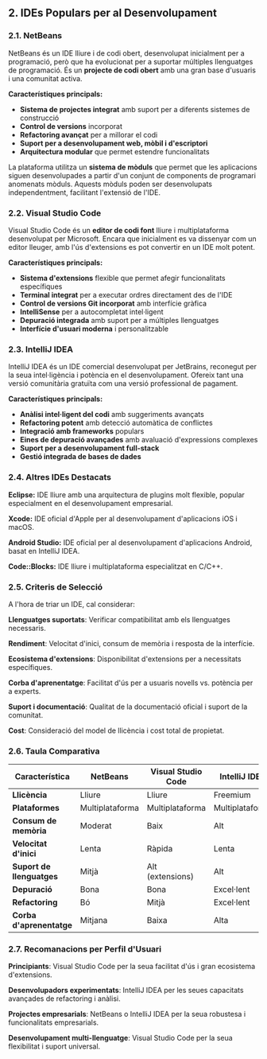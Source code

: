 
## 2. IDEs Populars per al Desenvolupament

### 2.1. NetBeans

NetBeans és un IDE lliure i de codi obert, desenvolupat inicialment per a programació, però que ha evolucionat per a suportar múltiples llenguatges de programació. És un **projecte de codi obert** amb una gran base d'usuaris i una comunitat activa.

**Característiques principals:**
- **Sistema de projectes integrat** amb suport per a diferents sistemes de construcció
- **Control de versions** incorporat
- **Refactoring avançat** per a millorar el codi
- **Suport per a desenvolupament web, mòbil i d'escriptori**
- **Arquitectura modular** que permet estendre funcionalitats

La plataforma utilitza un **sistema de mòduls** que permet que les aplicacions siguen desenvolupades a partir d'un conjunt de components de programari anomenats mòduls. Aquests mòduls poden ser desenvolupats independentment, facilitant l'extensió de l'IDE.

### 2.2. Visual Studio Code

Visual Studio Code és un **editor de codi font** lliure i multiplataforma desenvolupat per Microsoft. Encara que inicialment es va dissenyar com un editor lleuger, amb l'ús d'extensions es pot convertir en un IDE molt potent.

**Característiques principals:**
- **Sistema d'extensions** flexible que permet afegir funcionalitats específiques
- **Terminal integrat** per a executar ordres directament des de l'IDE
- **Control de versions Git incorporat** amb interfície gràfica
- **IntelliSense** per a autocompletat intel·ligent
- **Depuració integrada** amb suport per a múltiples llenguatges
- **Interfície d'usuari moderna** i personalitzable

### 2.3. IntelliJ IDEA

IntelliJ IDEA és un IDE comercial desenvolupat per JetBrains, reconegut per la seua intel·ligència i potència en el desenvolupament. Ofereix tant una versió comunitària gratuïta com una versió professional de pagament.

**Característiques principals:**
- **Anàlisi intel·ligent del codi** amb suggeriments avançats
- **Refactoring potent** amb detecció automàtica de conflictes
- **Integració amb frameworks** populars
- **Eines de depuració avançades** amb avaluació d'expressions complexes
- **Suport per a desenvolupament full-stack**
- **Gestió integrada de bases de dades**

### 2.4. Altres IDEs Destacats

**Eclipse:** IDE lliure amb una arquitectura de plugins molt flexible, popular especialment en el desenvolupament empresarial.

**Xcode:** IDE oficial d'Apple per al desenvolupament d'aplicacions iOS i macOS.

**Android Studio:** IDE oficial per al desenvolupament d'aplicacions Android, basat en IntelliJ IDEA.

**Code::Blocks:** IDE lliure i multiplataforma especialitzat en C/C++.

### 2.5. Criteris de Selecció

A l'hora de triar un IDE, cal considerar:

**Llenguatges suportats**: Verificar compatibilitat amb els llenguatges necessaris.

**Rendiment**: Velocitat d'inici, consum de memòria i resposta de la interfície.

**Ecosistema d'extensions**: Disponibilitat d'extensions per a necessitats específiques.

**Corba d'aprenentatge**: Facilitat d'ús per a usuaris novells vs. potència per a experts.

**Suport i documentació**: Qualitat de la documentació oficial i suport de la comunitat.

**Cost**: Consideració del model de llicència i cost total de propietat.

### 2.6. Taula Comparativa

| Característica | NetBeans | Visual Studio Code | IntelliJ IDEA |
|----------------|----------|-------------------|---------------|
| **Llicència** | Lliure | Lliure | Freemium |
| **Plataformes** | Multiplataforma | Multiplataforma | Multiplataforma |
| **Consum de memòria** | Moderat | Baix | Alt |
| **Velocitat d'inici** | Lenta | Ràpida | Lenta |
| **Suport de llenguatges** | Mitjà | Alt (extensions) | Alt |
| **Depuració** | Bona | Bona | Excel·lent |
| **Refactoring** | Bó | Mitjà | Excel·lent |
| **Corba d'aprenentatge** | Mitjana | Baixa | Alta |

### 2.7. Recomanacions per Perfil d'Usuari

**Principiants**: Visual Studio Code per la seua facilitat d'ús i gran ecosistema d'extensions.

**Desenvolupadors experimentats**: IntelliJ IDEA per les seues capacitats avançades de refactoring i anàlisi.

**Projectes empresarials**: NetBeans o IntelliJ IDEA per la seua robustesa i funcionalitats empresarials.

**Desenvolupament multi-llenguatge**: Visual Studio Code per la seua flexibilitat i suport universal.
